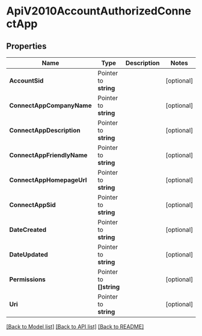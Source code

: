 # ApiV2010AccountAuthorizedConnectApp

## Properties

Name | Type | Description | Notes
------------ | ------------- | ------------- | -------------
**AccountSid** | Pointer to **string** |  | [optional] 
**ConnectAppCompanyName** | Pointer to **string** |  | [optional] 
**ConnectAppDescription** | Pointer to **string** |  | [optional] 
**ConnectAppFriendlyName** | Pointer to **string** |  | [optional] 
**ConnectAppHomepageUrl** | Pointer to **string** |  | [optional] 
**ConnectAppSid** | Pointer to **string** |  | [optional] 
**DateCreated** | Pointer to **string** |  | [optional] 
**DateUpdated** | Pointer to **string** |  | [optional] 
**Permissions** | Pointer to **[]string** |  | [optional] 
**Uri** | Pointer to **string** |  | [optional] 

[[Back to Model list]](../README.md#documentation-for-models) [[Back to API list]](../README.md#documentation-for-api-endpoints) [[Back to README]](../README.md)


